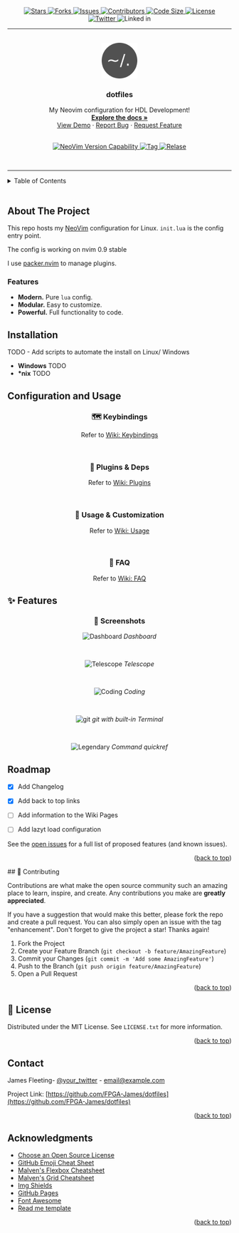 <!-- Improved compatibility of back to top link: See: https://github.com/FPGA-James/dotfiles/pull/73 -->
<a name="readme-top"></a>
<!--
*** Thanks for checking out the dotfiles. If you have a suggestion
*** that would make this better, please fork the repo and create a pull request
*** or simply open an issue with the tag "enhancement".
*** Don't forget to give the project a star!
*** Thanks again! Now go create something AMAZING! :D
-->

<!-- PROJECT SHIELDS -->
<!--
*** I'm using markdown "reference style" links for readability.
*** Reference links are enclosed in brackets [ ] instead of parentheses ( ).
*** See the bottom of this document for the declaration of the reference variables
*** for contributors-url, forks-url, etc. This is an optional, concise syntax you may use.
*** https://www.markdownguide.org/basic-syntax/#reference-style-links
-->
<!---
[![Stars][stars-shield]][stars-url]
[![Forks][Forks-shield]][Forks-url]
[![Issues][issues-shield]][issues-url]
[![Contributions][contributors-shield]][contributors-url]
![Size][stars-shield]
[![License][license-shield]][license-url]
<br> 
[![LinkedIn][linkedin-shield]][linkedin-url]
[![Twitter][twitter_logo]][twitter_url]
-->
<p align="center">
    <a href="https://github.com/FPGA-James/dotfiles/stargazers">
    <img
        alt="Stars"
        src="https://img.shields.io/github/stars/FPGA-James/dotfiles?colorA=363A4F&colorB=B7BDF8&logo=adafruit&logoColor=D9E0EE&style=for-the-badge">
    </a>
    <a href="https://github.com/FPGA-James/dotfiles/network/members">
     <img
        alt="Forks"
        src="https://img.shields.io/github/forks/FPGA-James/dotfiles?colorA=363A4F&colorB=DDB6F2&logo=gitlfs&logoColor=D9E0EE&style=for-the-badge">
    </a>
    <a href="https://github.com/FPGA-James/dotfiles/issues">
    <img
        alt="Issues"
        src="https://img.shields.io/github/issues-raw/FPGA-James/dotfiles?colorA=363A4f&colorB=F5A97F&logo=github&logoColor=D9E0EE&style=for-the-badge">
    </a>
    <a href="https://github.com/FPGA-James/dotfiles/graphs/contributors">
    <img
        alt="Contributors"
        src="https://img.shields.io/github/contributors/FPGA-James/dotfiles?colorA=363A4F&colorB=B5E8E0&logo=git&logoColor=D9E0EE&style=for-the-badge">
    </a>
    <a href="https://github.com/FPGA-James/dotfiles">
    <img
        alt="Code Size"
        src="https://img.shields.io/github/languages/code-size/FPGA-James/dotfiles?colorA=363A4F&colorB=B7BDF8&logo=adafruit&logoColor=D9E0EE&style=for-the-badge">
    </a>
    <a href="https://github.com/FPGA-James/dotfiles/blob/main/LICENSE.txt">
    <img
        alt="License"
        src="https://img.shields.io/github/license/FPGA-James/dotfiles?logo=gitlfs&logoColor=D9E0EE&style=for-the-badge">
    <br>
    <a href="https://twitter.com/FpgaJ">
    <img
        alt="Twitter"
        src="https://img.shields.io/twitter/url?color=F5A97F&label=%40FPGA-James&logo=twitter&logoColor=F5A97F&style=for-the-badge&url=https%3A%2F%2Ftwitter.com%2FFpgaJ">
    </a>
    <a>
    <img
        alt="Linked in"
        src="https://img.shields.io/twitter/url?color=B5E8E0&label=FPGA-James&logo=Linkedin&logoColor=B5E8E0&style=for-the-badge&url=https%3A%2F%2Fwww.linkedin.com%2Fin%2Fjames-fleeting-8a2b4b76%2F">
    </a>
</p>

_____

<!-- PROJECT LOGO -->
<br />
<div align="center">
  <a href="https://github.com/FPGA-James/dotfiles/tree/main/nvim">
    <img src="https://github.com/FPGA-James/dotfiles/blob/main/images/dotfiles.png" alt="Logo" width="80" height="80">
  </a>

  <h3 align="center">dotfiles</h3>

  <p align="center">
    My Neovim configuration for HDL Development!
    <br />
    <a href="https://github.com/FPGA-James/dotfiles"><strong>Explore the docs »</strong></a>
    <br />
    <a href="https://github.com/FPGA-James/dotfiles">View Demo</a>
    ·
    <a href="https://github.com/FPGA-James/dotfiles/issues">Report Bug</a>
    ·
    <a href="https://github.com/FPGA-James/dotfiles/issues">Request Feature</a>
  </p>
</div>


<p align="center">
    <br>
    <a href="https://github.com/neovim/neovim/releases/tag/stable">
    <img
        alt="NeoVim Version Capability"
        src="https://img.shields.io/badge/Supports%20Nvim-v0.9-A6D895?style=plastic&colorA=363A4F&logo=neovim&logoColor=D9E0EE">
    </a>
    <a href="https://github.com/FPGA-James/dotfiles/tags">
    <img
        alt="Tag"
        src="https://img.shields.io/github/v/tag/FPGA-James/dotfiles?color=A6D895&logo=git&logoColor=A6D895&style=plastic">
    </a>
    <a href="https://github.com/FPGA-James/dotfiles/releases">
    <img
        alt="Relase"
        src="https://img.shields.io/github/v/release/FPGA-James/dotfiles?include_prereleases&style=plastic">
    </a>
</p>
<br>


___

<!-- TABLE OF CONTENTS -->
<details>
  <summary>Table of Contents</summary>
  <ol>
    <li>
      <a href="#about-the-project">About The Project</a>
        <ul>
        <li><a href="#features">Features</a></li>
        <li><a href="#installation">Installation</a></li>
      </ul>
    </li>
    <li>
      <a href="#configuration-and-Usage">Configuration and Usage</a>
    </li>
    <li><a href="#usage">Usage</a></li>
    <li><a href="#roadmap">Roadmap</a></li>
    <li><a href="#contributing">Contributing</a></li>
    <li><a href="#license">License</a></li>
    <li><a href="#contact">Contact</a></li>
    <li><a href="#acknowledgments">Acknowledgments</a></li>
  </ol>
</details>

<br>

## About The Project

This repo hosts my [NeoVim](https://neovim.io/) configuration for Linux. `init.lua` is the config entry point.

The config is working on nvim 0.9 stable

I use [packer.nvim](https://github.com/wbthomason/packer.nvim) to manage plugins.

### Features
- **Modern.** Pure `lua` config.
- **Modular.** Easy to customize.
- **Powerful.** Full functionality to code.

## Installation
TODO - Add scripts to automate the install on Linux/ Windows

- **Windows** TODO
- **\*nix** TODO

## Configuration and Usage

<h3 align="center">
    🗺️ Keybindings
</h3>
<p align="center">Refer to <a href="https://github.com/FPGA-James/dotfiles/wiki/Keymaps" rel="nofollow">Wiki: Keybindings</a></p>
<br>

<h3 align="center">
    🔌 Plugins & Deps
</h3>
<p align="center">Refer to <a href="https://github.com/FPGA-James/dotfiles/wiki/Plugins" rel="nofollow">Wiki: Plugins</a></p>
<br>

<h3 align="center">
    🔧 Usage & Customization
</h3>
<p align="center">Refer to <a href="https://github.com/FPGA-James/dotfiles/issues"
rel="nofollow">Wiki: Usage</a></p>
<br>

<h3 align="center">
    🤔 FAQ
</h3>
<p align="center">Refer to <a href="https://github.com/FPGA-James/dotfiles/wiki/Issues" rel="nofollow">Wiki: FAQ</a></p>

## ✨ Features
<!---
<> <h3 align="center">
<>    ⏱️  Startup Time
<> </h3>
<>
<> <p align="center">
<>  <img src="https://raw.githubusercontent.com/FPGA-James/blog-imgs/main/startuptime.png"
<>  width = "80%"
<>  alt = "StartupTime"
<>  />
<> </p>
<>
<> <p align="center">
<>   <img src="https://raw.githubusercontent.com/FPGA-James/blog-imgs/main/vimstartup.png"
<>   width = "60%"
<>   alt = "Vim-StartupTime"
<>   />
<> </p>
<> 
<> > Tested with [rhysd/vim-startuptime](https://github.com/rhysd/vim-startuptime)
-->
<h3 align="center">
    📸 Screenshots
</h3>

<p align="center">
    <img src="https://raw.githubusercontent.com/FPGA-James/blog-imgs/main/dashboard.png" alt="Dashboard">
    <em>Dashboard</em>
</p>
<br>

<p align="center">
    <img src="https://raw.githubusercontent.com/FPGA-James/blog-imgs/main/telescope.png" alt="Telescope">
    <em>Telescope</em>
</p>
<br>

<p align="center">
    <img src="https://raw.githubusercontent.com/FPGA-James/blog-imgs/main/coding.png" alt="Coding">
    <em>Coding</em>
</p>
<br>


<p align="center">
    <img src="https://raw.githubusercontent.com/FPGA-James/blog-imgs/main/gitui.png" alt="git">
    <em>git with built-in Terminal</em>
</p>
<br>

<p align="center">
    <img src="https://raw.githubusercontent.com/FPGA-James/blog-imgs/main/legendary.png" alt="Legendary">
    <em>Command quickref</em>
</p>


<!-- ROADMAP -->
## Roadmap
- [x] Add Changelog
- [x] Add back to top links
- [ ] Add information to the Wiki Pages
- [ ] Add lazyt load configuration


See the [open issues](https://github.com/FPGA-James/dotfiles/issues) for a full list of proposed features (and known issues).

<p align="right">(<a href="#readme-top">back to top</a>)</p>
<!-- CONTRIBUTING -->
## 👐 Contributing

Contributions are what make the open source community such an amazing place to learn, inspire, and create. Any contributions you make are **greatly appreciated**.

If you have a suggestion that would make this better, please fork the repo and create a pull request. You can also simply open an issue with the tag "enhancement".
Don't forget to give the project a star! Thanks again!

1. Fork the Project
2. Create your Feature Branch (`git checkout -b feature/AmazingFeature`)
3. Commit your Changes (`git commit -m 'Add some AmazingFeature'`)
4. Push to the Branch (`git push origin feature/AmazingFeature`)
5. Open a Pull Request

<p align="right">(<a href="#readme-top">back to top</a>)</p>


<!-- LICENSE -->
## 📜 License
Distributed under the MIT License. See `LICENSE.txt` for more information.
<p align="right">(<a href="#readme-top">back to top</a>)</p>

<!-- CONTACT -->
## Contact
James Fleeting- [@your_twitter](https://twitter.com/your_username) - email@example.com

Project Link: [https://github.com/FPGA-James/dotfiles](https://github.com/FPGA-James/dotfiles)

<p align="right">(<a href="#readme-top">back to top</a>)</p>

<!-- ACKNOWLEDGMENTS -->
## Acknowledgments
* [Choose an Open Source License](https://choosealicense.com)
* [GitHub Emoji Cheat Sheet](https://www.webpagefx.com/tools/emoji-cheat-sheet)
* [Malven's Flexbox Cheatsheet](https://flexbox.malven.co/)
* [Malven's Grid Cheatsheet](https://grid.malven.co/)
* [Img Shields](https://shields.io)
* [GitHub Pages](https://pages.github.com)
* [Font Awesome](https://fontawesome.com)
* [Read me template](https://github.com/FPGA-James/dotfiles)

<p align="right">(<a href="#readme-top">back to top</a>)</p>




<!-- MARKDOWN LINKS & IMAGES -->
<!-- https://www.markdownguide.org/basic-syntax/#reference-style-links -->
[contributors-shield]: https://img.shields.io/github/contributors/FPGA-James/dotfiles?style=for-the-badge
[contributors-url]: https://github.com/FPGA-James/dotfiles/graphs/contributors

[forks-shield]: https://img.shields.io/github/forks/FPGA-James/dotfiles?style=for-the-badge
[forks-url]: https://github.com/FPGA-James/dotfiles/network/members

[stars-shield]: https://img.shields.io/github/stars/FPGA-James/dotfiles?colorA=363A4F&colorB=B7BDF8&logo=adafruit&logoColor=D9E0EE&style=for-the-badge
[stars-url]: https://github.com/FPGA-James/dotfiles/stargazers

[issues-shield]: https://img.shields.io/github/issues/FPGA-James/dotfiles?style=for-the-badge
[issues-url]: https://github.com/FPGA-James/dotfiles/issues

[license-shield]: https://img.shields.io/github/license/FPGA-James/dotfiles?colorA=363A4F&colorB=DDB6F2&logo=gitlfs&logoColor=D9E0EE&style=for-the-badge
[license-url]: https://github.com/FPGA-James/dotfiles/LICENSE.txt

[linkedin-shield]: https://img.shields.io/badge/-LinkedIn-black.svg?style=for-the-badge&logo=linkedin&colorB=555
[linkedin-url]: https://linkedin.com/in/FPGA-James


[twitter_logo]:https://img.shields.io/twitter/url?color=F5A97F&label=%40FPGA-James&logo=twitter&logoColor=F5A97F&style=for-the-badge&url=https%3A%2F%2Ftwitter.com%2FFpgaJ
[twitter_url]:https://twitter.com/FpgaJ

[size-shield]:https://img.shields.io/github/languages/code-size/FPGA-James/dotfiles?colorA=363A4F&colorB=B7BDF8&logo=adafruit&logoColor=D9E0EE&style=for-the-badge
